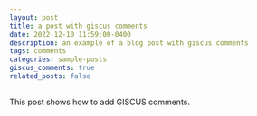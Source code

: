 ```yaml
---
layout: post
title: a post with giscus comments
date: 2022-12-10 11:59:00-0400
description: an example of a blog post with giscus comments
tags: comments
categories: sample-posts
giscus_comments: true
related_posts: false
---
```


This post shows how to add GISCUS comments.
